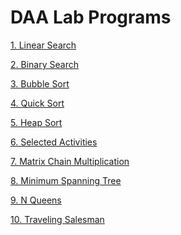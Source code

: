 # DAA Lab Programs

[1. Linear Search](https://github.com/vipuljain08/DAA_Lab/blob/master/EXPERIMENT_1(A).c)

[2. Binary Search](https://github.com/vipuljain08/DAA_Lab/blob/master/EXPERIMENT_1(B).c)

[3. Bubble Sort](https://github.com/vipuljain08/DAA_Lab/blob/master/EXPERIMENT_2.c)

[4. Quick Sort](https://github.com/vipuljain08/DAA_Lab/blob/master/EXPERIMENT_3.c)

[5. Heap Sort](https://github.com/vipuljain08/DAA_Lab/blob/master/EXPERIMENT_4.c)

[6. Selected Activities](https://github.com/vipuljain08/DAA_Lab/blob/master/EXPERIMENT_5.c)

[7. Matrix Chain Multiplication](https://github.com/vipuljain08/DAA_Lab/blob/master/EXPERIMENT_6.c)

[8. Minimum Spanning Tree](https://github.com/vipuljain08/DAA_Lab/blob/master/Minimum%20Spanning%20Tree%20-%20EXPERIMENT%207.c)

[9. N Queens](https://github.com/vipuljain08/DAA_Lab/blob/master/NQueens%20EXPERIMENT-9%20.c)

[10. Traveling Salesman](https://github.com/vipuljain08/DAA_Lab/blob/master/Travelling%20Salesman%20EXPERIMENT_11.c)
